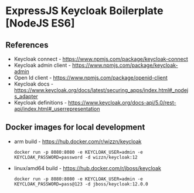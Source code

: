 # ExpressJS Keycloak Boilerplate [NodeJS ES6]

## References

- Keycloak connect - https://www.npmjs.com/package/keycloak-connect
- Keycloak admin client - https://www.npmjs.com/package/keycloak-admin
- Open Id client - https://www.npmjs.com/package/openid-client
- Keycloak docs - https://www.keycloak.org/docs/latest/securing_apps/index.html#_nodejs_adapter
- Keycloak definitions - https://www.keycloak.org/docs-api/5.0/rest-api/index.html#_userrepresentation

## Docker images for local development

- arm build - https://hub.docker.com/r/wizzn/keycloak

  `docker run -p 8080:8080 -e KEYCLOAK_USER=admin -e KEYCLOAK_PASSWORD=password -d wizzn/keycloak:12`

- linux/amd64 build - https://hub.docker.com/r/jboss/keycloak

  `docker run -p 8080:8080 -e KEYCLOAK_USER=admin -e KEYCLOAK_PASSWORD=pass@123 -d jboss/keycloak:12.0.0`
